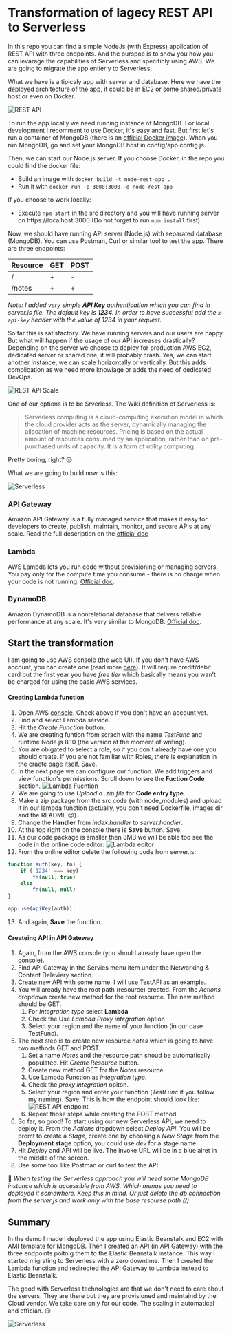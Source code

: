 # Transformation of lagecy REST API to Serverless

In this repo you can find a simple NodeJs (with Express) application of REST API with three endpoints.
And the purspoe is to show you how you can levarage the capabilities of Serverless and specificly using AWS. We are going to migrate the app entierly to Serverless.

What we have is a tipicaly app with server and database. Here we have the deployed architecture of the app, it could be in EC2 or some shared/private host or even on Docker.

![REST API](/images/restapp.png)

To run the app locally we need running instance of MongoDB. For local development I recomment to use Docker, it's easy and fast.
But first let's run a container of MongoDB (there is an [official Docker image](https://hub.docker.com/_/mongo/)). When you run MongoDB, go and set your MongoDB host in config/app.config.js.

Then, we can start our Node.js server. 
If you choose Docker, in the repo you could find the docker file:
* Build an image with `docker build -t node-rest-app .`
* Run it with `docker run -p 3000:3000 -d node-rest-app`

If you choose to work locally:
* Execute `npm start` in the src directory and you will have running server on https://localhost:3000 (Do not forget to run `npm install` first).

Now, we should have running API server (Node.js) with separated database (MongoDB). 
You can use Postman, Curl or similar tool to test the app. 
There are three endpoints:

Resource | GET | POST
------------ | ------------ | ------------
/ | + | -
/notes | + | +

_Note: I added very simple **API Key** authentication which you can find in server.js file. The default key is **1234**. In order to have successful 
add the `x-api-key` header with the value of 1234 in your request._

So far this is satisfactory. We have running servers and our users are happy. But what will happen if the usage of our API increases drastically?
Depending on the server we choose to deploy for production AWS EC2, dedicated server or shared one, it will probably crash. 
Yes, we can start another instance, we can scale horizontally or vertically. But this adds complication as we need more knowlage or adds the need of dedicated DevOps.

![REST API Scale](/images/ha.png)

One of our options is to be Srverless. The Wiki definition of Serverless is:
> Serverless computing is a cloud-computing execution model in which the cloud provider acts as the server, dynamically managing the allocation of machine resources. Pricing is based on the actual amount of resources consumed by an application, rather than on pre-purchased units of capacity. It is a form of utility computing.

Pretty boring, right? :unamused:

What we are going to build now is this:

![Serverless](/images/now.png)

### API Gateway
Amazon API Gateway is a fully managed service that makes it easy for developers to create, publish, maintain, monitor, and secure APIs at any scale. Read the full description on the [official doc](https://aws.amazon.com/api-gateway/)

### Lambda
AWS Lambda lets you run code without provisioning or managing servers. You pay only for the compute time you consume - there is no charge when your code is not running. [Official doc](https://aws.amazon.com/lambda/).

### DynamoDB
Amazon DynamoDB is a nonrelational database that delivers reliable performance at any scale. It's very similar to MongoDB. [Official doc](https://aws.amazon.com/dynamodb/).

## Start the transformation
I am going to use AWS console (the web UI). If you don't have AWS account, you can create one (read more [here](https://docs.aws.amazon.com/AmazonSimpleDB/latest/DeveloperGuide/AboutAWSAccounts.html)). It will requre credit/debit card but the first year you have _free tier_ which basically means you wan't be charged for using the basic AWS services.

#### Creating Lambda function
1. Open AWS [console](https://console.aws.amazon.com). Check above if you don't have an account yet.
1. Find and select Lambda service.
1. Hit the _Create Function_ button.
1. We are creating funtion from scrach with the name _TestFunc_ and runtime Node.js 8.10 (the version at the moment of writing).
1. You are obigated to select a role, so if you don't already have one you should create. If you are not familiar with Roles, there is explanation in the craete page itself. Save.
1. In the next page we can configure our function. We add triggers and view function's permissions. Scroll down to see the **Fuction Code** section.
![Lambda Fucntion](/images/lambda-func.png)
1. We are going to use _Upload a .zip file_ for **Code entry type**. 
1. Make a zip package from the src code (with node_modules)  and upload it in our lambda function (actually, you don't need Dockerfile, images dir and the README :wink:).
1. Change the **Handler** from _index.handler_ to _server.handler_.
1. At the top right on the console there is **Save** button. Save.
1. As our code package is smaller then 3MB we will be able too see the code in the online code editor:
![Lambda editor](/images/code.png)
1. From the online editor delete the following code from server.js: 
```javascript
function auth(key, fn) {
    if ('1234' === key)
        fn(null, true)
    else
        fn(null, null)
}

app.use(apiKey(auth));
```
13. And again, **Save** the function.


#### Createing API in API Gateway
1. Again, from the AWS console (you should already have open the console).
1. Find API Gateway in the Servies menu item under the Networking & Content Deleviery section.
1. Create new API with some name. I will use TestAPI as an example.
1. You will aready have the root path (resource) created. From the _Actions_ dropdown create new method for the root resource. The new method should be GET.
    1. For _Integration type_ select **Lambda**
    1. Check the Use _Lambda Proxy integration_ option
    1. Select your region and the name of your function (in our case TestFunc).
1. The next step is to create new resource _notes_ which is going to have two methods GET and POST.
    1. Set a name _Notes_ and the resource path shoud be automatically populated. Hit _Create Resource_ button.
    1. Create new method GET for the _Notes_ resource.
    1. Use Lambda Function as _integration type_.
    1. Check the _proxy integration_ opiton.
    1. Select your region and enter your function (_TestFunc_ if you follow my naming). Save.
    This is how the endpoint should look like:
    ![REST API endpoint](/images/endpoint.png)
    1. Repeat those steps while creating the POST method.
1. So far, so good! To start using our new Serverless API, we need to deploy it. From the _Actions_ dropdown select _Deploy API_. You will be promt to create a _Stage_, create one by choosing a _New Stage_ from the **Deployment stage** option, you could use _dev_ for a stage name. 
1. Hit _Deploy_ and API will be live. The invoke URL will be in a blue alret in the middle of the screen.
1. Use some tool like Postman or curl to test the API.

:loudspeaker: _When testing the Serverless approach you will need some MongoDB instance which is accessible from AWS. Which menas you need to deployed it somewhere. Keep this in mind. Or just delete the db connection from the server.js and work only with the base resourse path (/)_.

## Summary
In the demo I made I deployed the app using Elastic Beanstalk and EC2 with AMI template for MongoDB. Then I created an API (in API Gateway) with the three endpoints poitnig them to the Elastic Beanstalk instance. This way I started migrating to Serverless with a zero downtime. Then I created the Lambda function and redirected the API Gateway to Lambda instead to Elastic Beanstalk.

The good with Serverless technologies are that we don't need to care about the servers. They are there but they are provisioned and maintaind by the Cloud vendor. We take care only for our code. The scaling in automatical and effician. :smirk: 


![Serverless](/images/serverless.png)
